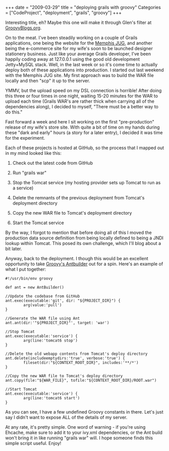 +++
date = "2009-03-29"
title = "deploying grails with groovy"
Categories = ["CodeProject", "deployment", "grails", "groovy"]
+++

Interesting title, eh? Maybe this one will make it through Glen's filter at [GroovyBlogs.org](http://groovyblogs.org).

On to the meat. I've been steadily working on a couple of Grails applications, one being the website for the [Memphis JUG](http://www.memphisjug.org), and another being the e-commerce site for my wife's soon to be launched designer stationery business. Just like your average Grails developer, I've been happily coding away at 127.0.0.1 using the good old development Jetty+MySQL stack. Well, in the last week or so it's come time to actually deploy both of these applications into production. I started out last weekend with the Memphis JUG site. My first approach was to build the WAR file locally and then "scp" it up to the server.

YMMV, but the upload speed on my DSL connection is horrible! After doing this three or four times in one night, waiting 15-20 minutes for the WAR to upload each time (Grails WAR's are rather thick when carrying all of the dependencies along), I decided to myself, "There must be a better way to do this."

Fast forward a week and here I sit working on the first "pre-production" release of my wife's store site. With quite a bit of time on my hands during these "dark and early" hours (a story for a later entry), I decided it was time for the experiment.

Each of these projects is hosted at GitHub, so the process that I mapped out in my mind looked like this:



	
  1. Check out the latest code from GitHub

        
  2. Run "grails war"

        
  3. Stop the Tomcat service (my hosting provider sets up Tomcat to run as a service)

        
  4. Delete the remnants of the previous deployment from Tomcat's deployment directory

        
  5. Copy the new WAR file to Tomcat's deployment directory

        
  6. Start the Tomcat service



By the way, I forgot to mention that before doing all of this I moved the production data source definition from being locally defined to being a JNDI lookup within Tomcat. This posed its own challenge, which I'll blog about a bit later.

Anyway, back to the deployment. I though this would be an excellent opportunity to take [Groovy's Antbuilder](http://groovy.codehaus.org/Using+Ant+from+Groovy) out for a spin. Here's an example of what I put together:


    
    
    #!/usr/bin/env groovy
    
    def ant = new AntBuilder()
    
    //Update the codebase from GitHub
    ant.exec(executable:'git', dir: "${PROJECT_DIR}") {
            arg(value:'pull')
    }
    
    //Generate the WAR file using Ant
    ant.ant(dir:'"${PROJECT_DIR}"', target: 'war')
    
    //Stop Tomcat
    ant.exec(executable:'service') {
            arg(line:'tomcat6 stop')
    }
    
    //Delete the old webapp contents from Tomcat's deploy directory
    ant.delete(includeemptydirs:'true', verbose:'true') {
            fileset(dir:"${CONTEXT_ROOT_DIR}", includes:'**/*')
    }
    
    //Copy the new WAR file to Tomcat's deploy directory
    ant.copy(file:"${WAR_FILE}", tofile:"${CONTEXT_ROOT_DIR}/ROOT.war")
    
    //Start Tomcat
    ant.exec(executable:'service') {
            arg(line:'tomcat6 start')
    }
    



As you can see, I have a few undefined Groovy constants in there. Let's just say I didn't want to expose ALL of the details of my server.

At any rate, it's pretty simple. One word of warning - if you're using Ehcache, make sure to add it to your ivy.xml dependencies, or the Ant build won't bring it in like running "grails war" will. I hope someone finds this simple script useful. Enjoy!
